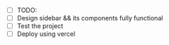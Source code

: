 - [ ] TODO:
 - [ ] Design sidebar && its components fully functional
 - [ ] Test the project
 - [ ]  Deploy using vercel

